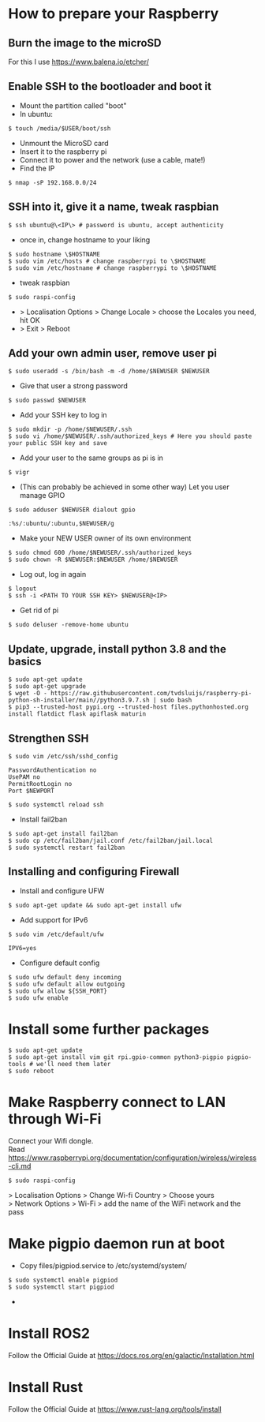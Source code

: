 # How to prepare your Raspberry 

## Burn the image to the microSD
For this I use https://www.balena.io/etcher/

## Enable SSH to the bootloader and boot it
- Mount the partition called "boot"  
- In ubuntu:  
```
$ touch /media/$USER/boot/ssh  
```
- Unmount the MicroSD card  
- Insert it to the raspberry pi  
- Connect it to power and the network (use a cable, mate!)  
- Find the IP  
```
$ nmap -sP 192.168.0.0/24  
```

## SSH into it, give it a name, tweak raspbian
```
$ ssh ubuntu@\<IP\> # password is ubuntu, accept authenticity
```
- once in, change hostname to your liking  
```
$ sudo hostname \$HOSTNAME  
$ sudo vim /etc/hosts # change raspberrypi to \$HOSTNAME  
$ sudo vim /etc/hostname # change raspberrypi to \$HOSTNAME  
```
- tweak raspbian  
```
$ sudo raspi-config  
```
- \> Localisation Options > Change Locale > choose the Locales you need, hit OK  
- \> Exit > Reboot  

## Add your own admin user, remove user pi
```
$ sudo useradd -s /bin/bash -m -d /home/$NEWUSER $NEWUSER
```
- Give that user a strong password  
```
$ sudo passwd $NEWUSER
```
- Add your SSH key to log in  
```
$ sudo mkdir -p /home/$NEWUSER/.ssh  
$ sudo vi /home/$NEWUSER/.ssh/authorized_keys # Here you should paste your public SSH key and save
```
- Add your user to the same groups as pi is in  
```
$ vigr
```
- (This can probably be achieved in some other way) Let you user manage GPIO
```
$ sudo adduser $NEWUSER dialout gpio
```
```
:%s/:ubuntu/:ubuntu,$NEWUSER/g
```
- Make your NEW USER owner of its own environment  
```
$ sudo chmod 600 /home/$NEWUSER/.ssh/authorized_keys  
$ sudo chown -R $NEWUSER:$NEWUSER /home/$NEWUSER 
```
- Log out, log in again
```
$ logout  
$ ssh -i <PATH TO YOUR SSH KEY> $NEWUSER@<IP>  
```
- Get rid of pi  
```
$ sudo deluser -remove-home ubuntu
```
  
## Update, upgrade, install python 3.8 and the basics
```
$ sudo apt-get update  
$ sudo apt-get upgrade  
$ wget -O - https://raw.githubusercontent.com/tvdsluijs/raspberry-pi-python-sh-installer/main//python3.9.7.sh | sudo bash
$ pip3 --trusted-host pypi.org --trusted-host files.pythonhosted.org  install flatdict flask apiflask maturin 
```
  
## Strengthen SSH
```
$ sudo vim /etc/ssh/sshd_config   
```
```ChallengeResponseAuthentication no
PasswordAuthentication no  
UsePAM no  
PermitRootLogin no  
Port $NEWPORT  
```
```
$ sudo systemctl reload ssh  
```
- Install fail2ban  
```
$ sudo apt-get install fail2ban  
$ sudo cp /etc/fail2ban/jail.conf /etc/fail2ban/jail.local  
$ sudo systemctl restart fail2ban  
```

## Installing and configuring Firewall
- Install and configure UFW  
```
$ sudo apt-get update && sudo apt-get install ufw  
```
- Add support for IPv6  
```
$ sudo vim /etc/default/ufw    
```
```
IPV6=yes  
```  
- Configure default config  
```
$ sudo ufw default deny incoming  
$ sudo ufw default allow outgoing  
$ sudo ufw allow ${SSH_PORT}  
$ sudo ufw enable  
```


# Install some further packages

```
$ sudo apt-get update  
$ sudo apt-get install vim git rpi.gpio-common python3-pigpio pigpio-tools # we'll need them later
$ sudo reboot
```

# Make Raspberry connect to LAN through Wi-Fi
Connect your Wifi dongle.  
Read https://www.raspberrypi.org/documentation/configuration/wireless/wireless-cli.md  
```
$ sudo raspi-config  
```
\> Localisation Options > Change Wi-fi Country > Choose yours  
\> Network Options > Wi-Fi > add the name of the WiFi network and the pass  

# Make pigpio daemon run at boot
- Copy files/pigpiod.service to /etc/systemd/system/
```
$ sudo systemctl enable pigpiod
$ sudo systemctl start pigpiod
```
- 

# Install ROS2

Follow the Official Guide at https://docs.ros.org/en/galactic/Installation.html

# Install Rust
Follow the Official Guide at https://www.rust-lang.org/tools/install
